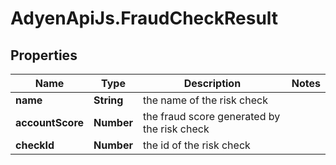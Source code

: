 # AdyenApiJs.FraudCheckResult

## Properties
Name | Type | Description | Notes
------------ | ------------- | ------------- | -------------
**name** | **String** | the name of the risk check | 
**accountScore** | **Number** | the fraud score generated by the risk check | 
**checkId** | **Number** | the id of the risk check | 


